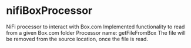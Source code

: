 # nifiBoxProcessor
NiFi processor to interact with Box.com
Implemented functionality to read from a given Box.com folder
Processor name: getFileFromBox
The file will be removed from the source location, once the file is read.
